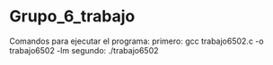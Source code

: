 # Grupo_6_trabajo
Comandos para ejecutar el programa:
primero: gcc trabajo6502.c -o trabajo6502 -lm
segundo: ./trabajo6502

